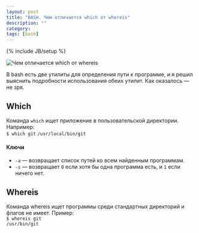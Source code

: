 ```yaml
---
layout: post
title: "BASH. Чем отличается which от whereis"
description: ""
category: 
tags: [bash]
---
```

{% include JB/setup %}


<img class="img-center" src="http://31808.selcdn.ru/it-prm/pics/bash.png" alt="Чем отличается which от whereis">

В bash есть две утилиты для определения пути к программе, и я решил выяснить подробности использования обеих утилит. Как оказалось — не зря.

## Which

<p>Команда <code>which</code> ищет приложение в пользовательской директории. Например: <br />
<code>$ which git</code>
<code>/usr/local/bin/git</code>
</p>


#### Ключи 

*	`-a` — возвращает список путей ко всем найденным программам.
*	`-s` — возвращает `0` если хотя бы одна программа есть, и `1` если ничего нет.

## Whereis

Команда whereis ищет программы среди стандартных директорий и флагов не имеет. Пример:  
`$ whereis git`  
`/usr/bin/git`